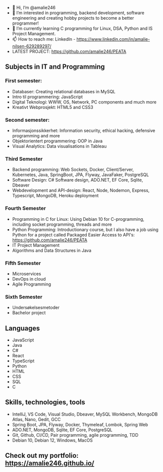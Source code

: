 - 👋 Hi, I’m @amalie246
- 👀 I’m interested in programming, backend development, software engineering and creating hobby projects to become a better programmer!
- 🌱 I’m currently learning C programming for Linux, DSA, Python and IS Project Management.
- 📫 How to reach me: LinkedIn - https://www.linkedin.com/in/amalie-nilsen-629289297/
- LATEST PROJECT: https://github.com/amalie246/PEATA

<!---
amalie246/amalie246 is a ✨ special ✨ repository because its `README.md` (this file) appears on your GitHub profile.
You can click the Preview link to take a look at your changes.
--->

## Subjects in IT and Programming

### First semester:
- Databaser: Creating relational databases in MySQL
- Intro til programmering: JavaScript
- Digital Teknologi: WWW, OS, Network, PC components and much more
- Kreativt Webprosjekt: HTML5 and CSS3

### Second semester:
- Informasjonssikkerhet: Information security, ethical hacking, defensive programming and more
- Objektorientert programmering: OOP in Java
- Visual Analytics: Data visualisations in Tableau

### Third Semester
- Backend programming: Web Sockets, Docker, Client/Server, Kubernetes, Java, SpringBoot, JPA, Flyway, JavaFaker, PostgreSQL
- Software Design: C# Software design, ADO.NET, EF Core, Sqlite, Dbeaver
- Webdevelopment and API-design: React, Node, Nodemon, Express, Typescript, MongoDB, Heroku deployment

### Fourth Semester
- Programming in C for Linux: Using Debian 10 for C-programming, including socket programming, threads and more
- Python Programming: Introductionary course, but I also have a job using Python for a project called Packaged Easier Access to API's: https://github.com/amalie246/PEATA
- IT Project Management
- Algorithms and Data Structures in Java

### Fifth Semester
- Microservices
- DevOps in cloud
- Agile Programming

### Sixth Semester
- Undersøkelsesmetoder
- Bachelor project


## Languages
- JavaScript
- Java
- C#
- React
- TypeScript
- Python
- HTML
- CSS
- SQL
- C

## Skills, technologies, tools
- IntelliJ, VS Code, Visual Studio, Dbeaver, MySQL Workbench, MongoDB Atlas, Nano, Gedit, GCC
- Spring Boot, JPA, Flyway, Docker, Thymeleaf, Lombok, Spring Web
- ADO.NET, MongoDB, Sqlite, EF Core, PostgreSQL
- Git, Github, CI/CD, Pair programming, agile programming, TDD
- Debian 10, Debian 12, Windows, MacOS

## Check out my portfolio: https://amalie246.github.io/
